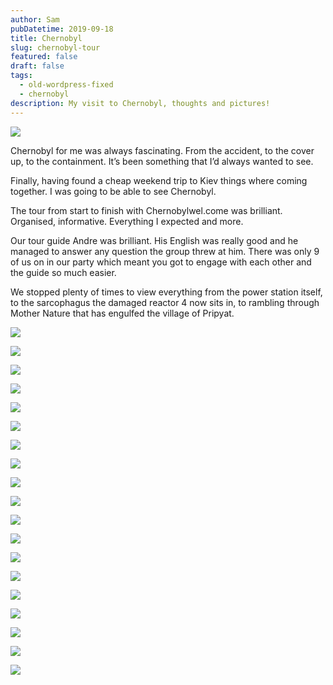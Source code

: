 ```yaml
---
author: Sam
pubDatetime: 2019-09-18
title: Chernobyl
slug: chernobyl-tour
featured: false
draft: false
tags:
  - old-wordpress-fixed
  - chernobyl
description: My visit to Chernobyl, thoughts and pictures!
---
```

![](/assets/2019/2019-09-18-heading-1024x341.png)

Chernobyl for me was always fascinating. From the accident, to the cover up, to the containment. It’s been something that I’d always wanted to see.

Finally, having found a cheap weekend trip to Kiev things where coming together. I was going to be able to see Chernobyl.

The tour from start to finish with Chernobylwel.come was brilliant. Organised, informative. Everything I expected and more.

Our tour guide Andre was brilliant. His English was really good and he managed to answer any question the group threw at him. There was only 9 of us on in our party which meant you got to engage with each other and the guide so much easier.

We stopped plenty of times to view everything from the power station itself, to the sarcophagus the damaged reactor 4 now sits in, to rambling through Mother Nature that has engulfed the village of Pripyat.

![](/assets/2019/2019-09-18-IMG_3825-1024x768.jpg)

![](/assets/2019/2019-09-18-IMG_3827-768x1024.jpg)

![](/assets/2019/2019-09-18-IMG_3795-1024x768.jpg)

![](/assets/2019/2019-09-18-IMG_3883-1024x362.jpg)

![](/assets/2019/2019-09-18-IMG_3899-768x1024.jpg)

![](/assets/2019/2019-09-18-IMG_3830-768x1024.jpg)

![](/assets/2019/2019-09-18-IMG_3769-1024x768.jpg)

![](/assets/2019/2019-09-18-IMG_3817-1024x768.jpg)

![](/assets/2019/2019-09-18-IMG_3773-1024x768.jpg)

![](/assets/2019/2019-09-18-IMG_3834-1024x768.jpg)

![](/assets/2019/2019-09-18-IMG_3815-1024x768.jpg)

![](/assets/2019/2019-09-18-IMG_3802-1024x768.jpg)

![](/assets/2019/2019-09-18-IMG_3819-1024x768.jpg)

![](/assets/2019/2019-09-18-IMG_3867-768x1024.jpg)

![](/assets/2019/2019-09-18-IMG_3833-1024x768.jpg)

![](/assets/2019/2019-09-18-IMG_3850-1024x768.jpg)

![](/assets/2019/2019-09-18-IMG_3822-1024x768.jpg)

![](/assets/2019/2019-09-18-IMG_3811-1024x768.jpg)

![](/assets/2019/2019-09-18-IMG_3862-1024x768.jpg)